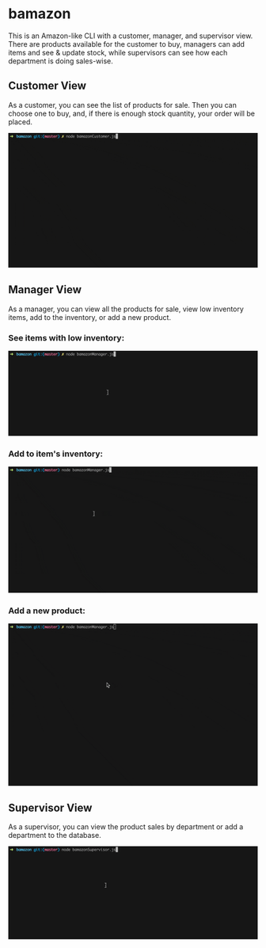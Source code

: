 # bamazon

This is an Amazon-like CLI with a customer, manager, and supervisor view.  There are products available for the customer to buy, managers can add items and see & update stock, while supervisors can see how each department is doing sales-wise.

## Customer View
As a customer, you can see the list of products for sale.  Then you can choose one to buy, and, if there is enough stock quantity, your order will be placed.

![](assets/customer-order.gif)


## Manager View
As a manager, you can view all the products for sale, view low inventory items, add to the inventory, or add a new product.

### See items with low inventory:
![](assets/low-inventory.gif)

### Add to item's inventory:
![](assets/add-to-inventory.gif)

### Add a new product:
![](assets/add-product.gif)


## Supervisor View
As a supervisor, you can view the product sales by department or add a department to the database.

![](assets/supervisor-view.gif)
